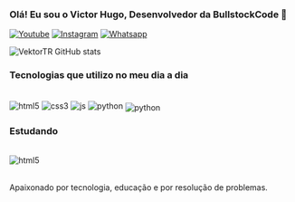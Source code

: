 ### Olá! Eu sou o Victor Hugo, Desenvolvedor da BullstockCode 🐂

[![Youtube](https://img.shields.io/badge/YouTube-FF0000?style=for-the-badge&logo=youtube&logoColor=white
)](https://]([https://www.youtube.com/@bullstockcode]))
[![Instagram](https://img.shields.io/badge/Instagram-E4405F?style=for-the-badge&logo=instagram&logoColor=white
)]([https://](https://www.instagram.com/bullstock.oficial/))
[![Whatsapp](https://img.shields.io/badge/WhatsApp-25D366?style=for-the-badge&logo=whatsapp&logoColor=white
)]([https://](https://wa.me/351930617880))

![VektorTR GitHub stats](https://github-readme-stats.vercel.app/api?username=VektorTR&show_icons=true&theme=merko)

### Tecnologias que utilizo no meu dia a dia

<div style="display:inline_block;"><br>
    <image align="center" alt="html5" src="https://img.shields.io/badge/HTML5-E34F26?style=for-the-badge&logo=html5&logoColor=white" />
    <image align="center" alt="css3" src="https://img.shields.io/badge/CSS3-1572B6?style=for-the-badge&logo=css3&logoColor=white" />
    <image align="center" alt="js" src="https://img.shields.io/badge/JavaScript-323330?style=for-the-badge&logo=javascript&logoColor=F7DF1E" />
    <image align="center" alt="python" src="https://img.shields.io/badge/Python-3776AB?style=for-the-badge&logo=python&logoColor=white" />
    <image align="center" alt="python" src="https://img.shields.io/badge/ShopifyLiquid-76B900?style=for-the-badge&logo=shopify&logoColor=black"style="margin-top:5px;" />
</div>

### Estudando

<div style="display:inline_block;"><br>
    <image align="center" alt="html5" src="https://img.shields.io/badge/GPT CHAT PROMPTS-000000?style=for-the-badge&logo=GPT&logoColor=white" />
    
</div>
<br>

Apaixonado por tecnologia, educação e por resolução de problemas.

